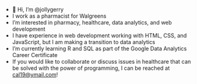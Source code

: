 - 👋 Hi, I’m @jollygerry
- I work as a pharmacist for Walgreens
- I’m interested in pharmacy, healthcare, data analytics, and web development
- I have experience in web development working with HTML, CSS, and JavaScript, but I am making a transition to data analytics
- I’m currently learning R and SQL as part of the Google Data Analytics Career Certificate
- If you would like to collaborate or discuss issues in healthcare that can be solved with the power of programming, I can be reached at cal19@ymail.com!

<!---
jollygerry/jollygerry is a ✨ special ✨ repository because its `README.md` (this file) appears on your GitHub profile.
You can click the Preview link to take a look at your changes.
--->

